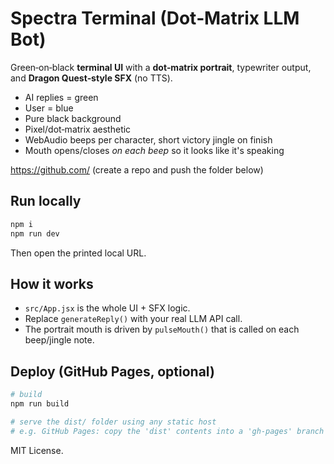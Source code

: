 # Spectra Terminal (Dot‑Matrix LLM Bot)

Green‑on‑black **terminal UI** with a **dot‑matrix portrait**, typewriter output, and **Dragon Quest‑style SFX** (no TTS).
- AI replies = green
- User = blue
- Pure black background
- Pixel/dot‑matrix aesthetic
- WebAudio beeps per character, short victory jingle on finish
- Mouth opens/closes *on each beep* so it looks like it's speaking

https://github.com/ (create a repo and push the folder below)

## Run locally

```bash
npm i
npm run dev
```

Then open the printed local URL.

## How it works

- `src/App.jsx` is the whole UI + SFX logic.
- Replace `generateReply()` with your real LLM API call.
- The portrait mouth is driven by `pulseMouth()` that is called on each beep/jingle note.

## Deploy (GitHub Pages, optional)

```bash
# build
npm run build

# serve the dist/ folder using any static host
# e.g. GitHub Pages: copy the 'dist' contents into a 'gh-pages' branch or use an action.
```

MIT License.
